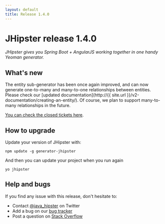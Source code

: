 ```yaml
---
layout: default
title: Release 1.4.0
---
```


JHipster release 1.4.0
==================

*JHipster gives you Spring Boot + AngularJS working together in one handy Yeoman generator.*

What's new
----------

The entity sub-generator has been once again improved, and can now generate one-to-many and many-to-one relationships between entities. Please check our [updated documentation](http://{{ site.url }}/v2-documentation/creating-an-entity/). Of course, we plan to support many-to-many relationships in the future.

[You can check the closed tickets here](https://github.com/jhipster/generator-jhipster/issues?q=milestone%3A1.4.0+is%3Aclosed).

How to upgrade
------------

Update your version of JHipster with:

```
npm update -g generator-jhipster
```

And then you can update your project when you run again

```
yo jhipster
```

Help and bugs
--------------

If you find any issue with this release, don't hesitate to:

- Contact [@java_hipster](https://twitter.com/java_hipster) on Twitter
- Add a bug on our [bug tracker](https://github.com/jhipster/generator-jhipster/issues?state=open)
- Post a question on [Stack Overflow](http://stackoverflow.com/tags/jhipster/info)
